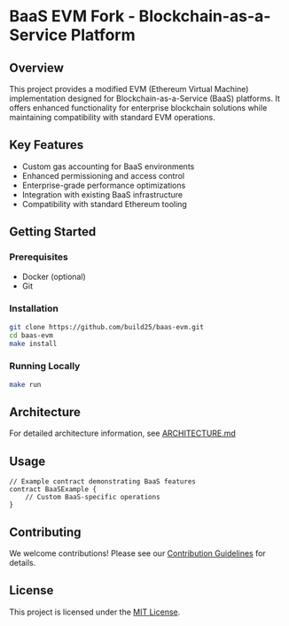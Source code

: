  # BaaS EVM Fork - Blockchain-as-a-Service Platform

## Overview

This project provides a modified EVM (Ethereum Virtual Machine) implementation designed for Blockchain-as-a-Service (BaaS) platforms. It offers enhanced functionality for enterprise blockchain solutions while maintaining compatibility with standard EVM operations.

## Key Features

- Custom gas accounting for BaaS environments
- Enhanced permissioning and access control
- Enterprise-grade performance optimizations
- Integration with existing BaaS infrastructure
- Compatibility with standard Ethereum tooling

## Getting Started

### Prerequisites
 
- Docker (optional)
- Git

### Installation

```bash
git clone https://github.com/build25/baas-evm.git
cd baas-evm
make install
```

### Running Locally

```bash
make run
```

## Architecture

For detailed architecture information, see [ARCHITECTURE.md](./baas/architecture.md)

## Usage

```solidity
// Example contract demonstrating BaaS features
contract BaaSExample {
    // Custom BaaS-specific operations
}
```

## Contributing

We welcome contributions! Please see our [Contribution Guidelines](./CONTRIBUTING.md) for details.

## License

This project is licensed under the [MIT License](./LICENSE).